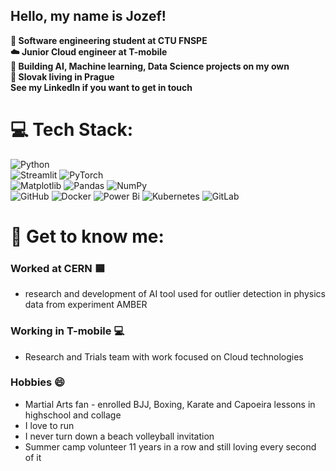 ## Hello, my name is Jozef!
<b>
🦁 Software engineering student at CTU FNSPE <br/>
☁️ Junior Cloud engineer at T-mobile <br/>
🐍 Building AI, Machine learning, Data Science projects on my own <br/>
🏡 Slovak living in Prague <br/>
See my LinkedIn if you want to get in touch <br/>
</b>

# 💻 Tech Stack:
![Python](https://img.shields.io/badge/python-3670A0?style=for-the-badge&logo=python&logoColor=ffdd54) <br/> ![Streamlit](https://img.shields.io/badge/Streamlit-%23FE4B4B.svg?style=for-the-badge&logo=streamlit&logoColor=white)
![PyTorch](https://img.shields.io/badge/PyTorch-%23EE4C2C.svg?style=for-the-badge&logo=PyTorch&logoColor=white) <br/> ![Matplotlib](https://img.shields.io/badge/Matplotlib-%23ffffff.svg?style=for-the-badge&logo=Matplotlib&logoColor=black)
![Pandas](https://img.shields.io/badge/pandas-%23150458.svg?style=for-the-badge&logo=pandas&logoColor=white) ![NumPy](https://img.shields.io/badge/numpy-%23013243.svg?style=for-the-badge&logo=numpy&logoColor=white) <br/>
![GitHub](https://img.shields.io/badge/github-%23121011.svg?style=for-the-badge&logo=githubs.i&logoColor=blue)
![Docker](https://img.shields.io/badge/docker-%230db7ed.svg?style=for-the-badge&logo=docker&logoColor=white) ![Power Bi](https://img.shields.io/badge/power_bi-F2C811?style=for-the-badge&logo=powerbi&logoColor=black) ![Kubernetes](https://img.shields.io/badge/kubernetes-%23326ce5.svg?style=for-the-badge&logo=kubernetes&logoColor=white) ![GitLab](https://img.shields.io/badge/gitlab-%23181717.svg?style=for-the-badge&logo=gitlab&logoColor=orange)

# 🤝 Get to know me:
### Worked at CERN 🟦
- research and development of AI tool used for outlier detection in physics data from experiment AMBER

### Working in T-mobile 💻
- Research and Trials team with work focused on Cloud technologies

### Hobbies 😄
- Martial Arts fan - enrolled BJJ, Boxing, Karate and Capoeira lessons in highschool and collage
- I love to run
- I never turn down a beach volleyball invitation
- Summer camp volunteer 11 years in a row and still loving every second of it
